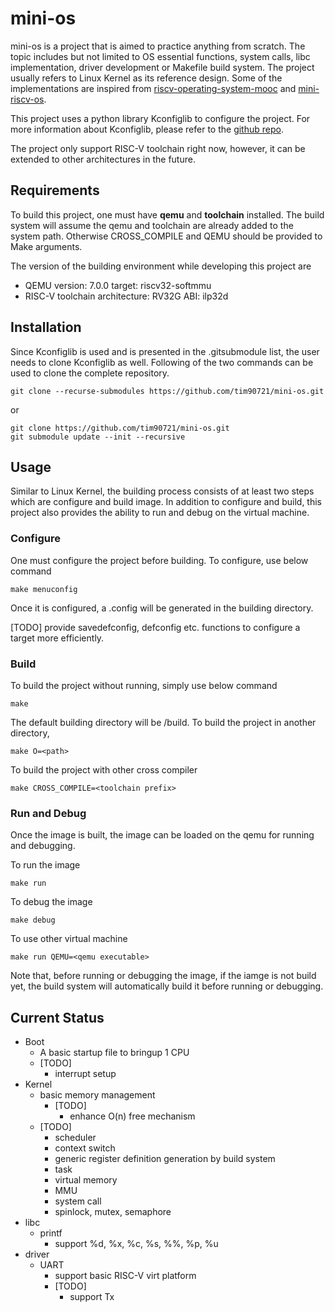 # mini-os
mini-os is a project that is aimed to practice anything from scratch. The topic
includes but not limited to OS essential functions, system calls, libc
implementation, driver development or Makefile build system. The project
usually refers to Linux Kernel as its reference design. Some of the
implementations are inspired from
[riscv-operating-system-mooc](https://github.com/plctlab/riscv-operating-system-mooc)
and
[mini-riscv-os](https://github.com/cccriscv/mini-riscv-os).

This project uses a python library Kconfiglib to configure the project. For
more information about Kconfiglib, please refer to the
[github repo](https://github.com/ulfalizer/Kconfiglib).

The project only support RISC-V toolchain right now, however, it can be
extended to other architectures in the future.

## Requirements
To build this project, one must have **qemu** and **toolchain** installed. The
build system will assume the qemu and toolchain are already added to the system
path. Otherwise CROSS_COMPILE and QEMU should be provided to Make arguments.

The version of the building environment while developing this project are
 - QEMU version: 7.0.0 target: riscv32-softmmu
 - RISC-V toolchain architecture: RV32G ABI: ilp32d

## Installation
Since Kconfiglib is used and is presented in the .gitsubmodule list, the user
needs to clone Kconfiglib as well. Following of the two commands can be used to
clone the complete repository.
```
git clone --recurse-submodules https://github.com/tim90721/mini-os.git
```
or
```
git clone https://github.com/tim90721/mini-os.git
git submodule update --init --recursive
```

## Usage
Similar to Linux Kernel, the building process consists of at least two steps
which are configure and build image. In addition to configure and build, this
project also provides the ability to run and debug on the virtual machine.

### Configure
One must configure the project before building. To configure, use below command
```
make menuconfig
```
Once it is configured, a .config will be generated in the building directory.

[TODO] provide savedefconfig, defconfig etc. functions to configure a target
more efficiently.

### Build
To build the project without running, simply use below command
```
make
```
The default building directory will be <mini-os repo>/build. To build the
project in another directory,
```
make O=<path>
```

To build the project with other cross compiler
```
make CROSS_COMPILE=<toolchain prefix>
```

### Run and Debug
Once the image is built, the image can be loaded on the qemu for running and
debugging.

To run the image
```
make run
```

To debug the image
```
make debug
```

To use other virtual machine
```
make run QEMU=<qemu executable>
```

Note that, before running or debugging the image, if the iamge is not build yet,
the build system will automatically build it before running or debugging.

## Current Status
 - Boot
   - A basic startup file to bringup 1 CPU
   - [TODO]
     - interrupt setup
 - Kernel
   - basic memory management
     - [TODO]
       - enhance O(n) free mechanism
   - [TODO]
     - scheduler
     - context switch
     - generic register definition generation by build system
     - task
     - virtual memory
     - MMU
     - system call
     - spinlock, mutex, semaphore
 - libc
   - printf
     - support %d, %x, %c, %s, %%, %p, %u
 - driver
   - UART
     - support basic RISC-V virt platform
     - [TODO]
       - support Tx
